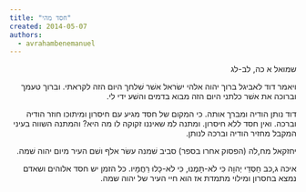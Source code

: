 ```yaml
---
title: "חסד מהי"
created: 2014-05-07
authors: 
  - avrahambenemanuel
---
```

<div dir="rtl">
שמואל א כה, לב-לג

ויאמר דוד לאביגל ברוך יהוה אלהי ישׂראל אשׁר שׁלחך היום הזה לקראתי. וברוך טעמך וברוכה את אשׁר כלתני היום הזה מבוא בדמים והשׁע ידי לי.

דוד נותן הודיה ומברך אותה. כי המקום של חסד מגיע עם חיסרון ומיתוכו חוזר הודיה וברכה. ואין חסד ללא חיסרון. ומתנה למ שאיננו זקוקה לו מה היא? והמתנה השווה בעיני המקבל מחזיר הודיה וברכה לנותן.

יחזקאל מח,לה (הפסוק אחרו בספר) סביב שׁמנה עשׂר אלף ושׁם העיר מיום יהוה שׁמה.

איכה ג,כב חַסְדֵי יְהוָה כִּי לֹא-תָמְנוּ, כִּי לֹא-כָלוּ רַחֲמָיו. כל הזמן יש חסד אלוהים ושאדם נמצא בחסרון ומילוי מתמדת אז הוא חיי העיר של יהוה שמה.
</div>